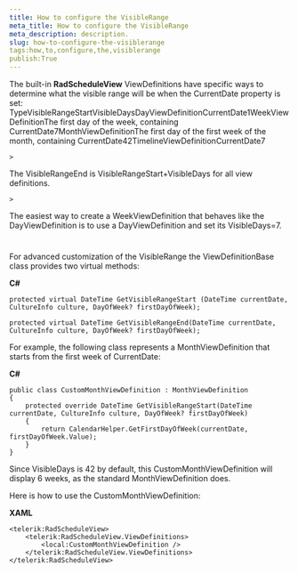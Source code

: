 ```yaml
---
title: How to configure the VisibleRange
meta_title: How to configure the VisibleRange
meta_description: description.
slug: how-to-configure-the-visiblerange
tags:how,to,configure,the,visiblerange
publish:True
---
```



The built-in __RadScheduleView__ ViewDefinitions have specific ways to determine what the visible range will be when the CurrentDate property is set:
			TypeVisibleRangeStartVisibleDaysDayViewDefinitionCurrentDate1WeekViewDefinitionThe first day of the week, containing CurrentDate7MonthViewDefinitionThe first day of the first week of the month, containing CurrentDate42TimelineViewDefinitionCurrentDate7

	>

The VisibleRangeEnd is VisibleRangeStart+VisibleDays for all view definitions.

	>

The easiest way to create a WeekViewDefinition that behaves like the DayViewDefinition is to use a DayViewDefinition and set its VisibleDays=7.

# 

For advanced customization of the VisibleRange the ViewDefinitionBase class provides two virtual methods:
				


 __C#__
    


	protected virtual DateTime GetVisibleRangeStart (DateTime currentDate, CultureInfo culture, DayOfWeek? firstDayOfWeek);
	
	protected virtual DateTime GetVisibleRangeEnd(DateTime currentDate, CultureInfo culture, DayOfWeek? firstDayOfWeek);
	





For example, the following class represents a MonthViewDefinition that starts from the first week of CurrentDate:
   				


 __C#__
    


	public class CustomMonthViewDefinition : MonthViewDefinition
	{
		protected override DateTime GetVisibleRangeStart(DateTime currentDate, CultureInfo culture, DayOfWeek? firstDayOfWeek)
		{
			return CalendarHelper.GetFirstDayOfWeek(currentDate, firstDayOfWeek.Value);
		}
	}





Since VisibleDays is 42 by default, this CustomMonthViewDefinition will display 6 weeks, as the standard MonthViewDefinition does.

Here is how to use the CustomMonthViewDefinition:


 __XAML__
    


	<telerik:RadScheduleView>
		<telerik:RadScheduleView.ViewDefinitions>
			<local:CustomMonthViewDefinition />
		</telerik:RadScheduleView.ViewDefinitions>
	</telerik:RadScheduleView>


